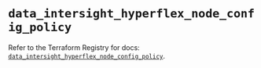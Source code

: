 # `data_intersight_hyperflex_node_config_policy`

Refer to the Terraform Registry for docs: [`data_intersight_hyperflex_node_config_policy`](https://registry.terraform.io/providers/ciscodevnet/intersight/1.0.71/docs/data-sources/hyperflex_node_config_policy).
